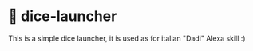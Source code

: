 # 🎲 dice-launcher

This is a simple dice launcher, it is used as for italian "Dadi" Alexa skill :)


